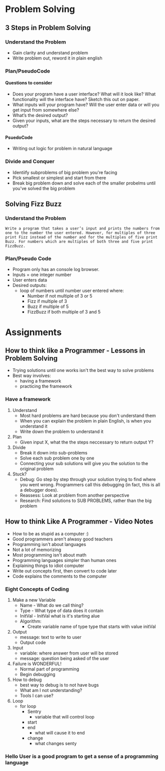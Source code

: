 # Problem Solving

## 3 Steps in Problem Solving

### Understand the Problem
* Gain clarity and understand problem
* Write problem out, reword it in plain english

### Plan/PseudoCode
#### Questions to consider
* Does your program have a user interface? What will it look like? What functionality will the interface have? Sketch this out on paper.
* What inputs will your program have? Will the user enter data or will you get input from somewhere else?
* What’s the desired output?
* Given your inputs, what are the steps necessary to return the desired output?

#### PsuedoCode
* Writing out logic for problem in natural language


### Divide and Conquer
* Identiify subproblems of big problem you're facing
* Pick smallest or simplest and start from there
* Break big problem down and solve each of the smaller probelms until you've solved the big problem

## Solving Fizz Buzz
### Understand the Problem
```
Write a program that takes a user’s input and prints the numbers from one to the number the user entered. However, for multiples of three print Fizz instead of the number and for the multiples of five print Buzz. For numbers which are multiples of both three and five print FizzBuzz.
```

### Plan/Pseudo Code
* Program only has an console log browser. 
* Inputs = one integer number
* User enters data
* Desired outputs:
    * loop of numbers until number user entered where:
        * Number if not multiple of 3 or 5
        * Fizz if multiple of 3
        * Buzz if multiple of 5
        * FizzBuzz if both multiple of 3 and 5

# Assignments

## How to think like a Programmer - Lessons in Problem Solving
* Trying solutions until one works isn't the best way to solve problems
* Best way involves:
    * having a framework
    * practicing the framework

### Have a framework
1. Understand
    * Most hard problems are hard because you don't understand them
    * When you can explain the problem in plain English, is when you understand it
    * Write down the problem to understand it
2. Plan
    * Given input X, what the the steps neccessary to return output Y?
3. Divide
    * Break it down into sub-problems
    * Solve each sub problem one by one
    * Connecting your sub solutions will give you the solution to the original problem
4. Stuck?
    * Debug: Go step by step through your solution trying to find where you went wrong. Programmers call this debugging (in fact, this is all a debugger does).
    * Reassess: Look at problem from another perspective
    * Research: Find solutions to SUB PROBLEMS, rather than the big problem

## How to think Like A Programmer - Video Notes
* How to be as stupid as a computer :)
* Good programmers aren't alwasy good teachers
* Programming isn't about languages
* Not a lot of memorizing
* Most programming isn't about math
* Programming languages simpler than human ones
* Explaining things to idiot computer
* Write out concepts first, then convert to code later
* Code explains the comments to the computer

### Eight Concepts of Coding
1. Make a new Variable
    * Name - What do we call thing?
    * Type - What type of data does it contain
    * InitVal - InitVal what is it's starting alue
    * Algorithm:
        * Create variable name of type type that starts with value initVal
2. Output
    * message: text to write to user
    * Output code
3. Input
    * variable: where answer from user will be stored
    * message: question being asked of the user
4. Failure is WONDERFUL!
    * Normal part of programming
    * Begin debugging
5. How to debug
    * best way to debug is to not have bugs
    * What am I not understanding?
    * Tools I can use?
6. Loop
    * for loop
        * Sentry
            * variable that will control loop
        * start
        * end
            * what will cause it to end
        * change
            * what changes senty

### Hello User is a good program to get a sense of a programming language